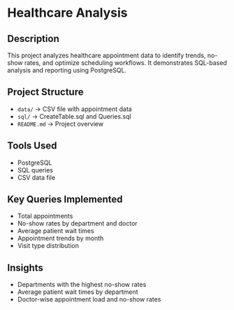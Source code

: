 # Healthcare Analysis

## Description
This project analyzes healthcare appointment data to identify trends, no-show rates, and optimize scheduling workflows. It demonstrates SQL-based analysis and reporting using PostgreSQL.

## Project Structure
- `data/` → CSV file with appointment data
- `sql/` → CreateTable.sql and Queries.sql
- `README.md` → Project overview

## Tools Used
- PostgreSQL
- SQL queries
- CSV data file

## Key Queries Implemented
- Total appointments
- No-show rates by department and doctor
- Average patient wait times
- Appointment trends by month
- Visit type distribution

## Insights
- Departments with the highest no-show rates
- Average patient wait times by department
- Doctor-wise appointment load and no-show rates
